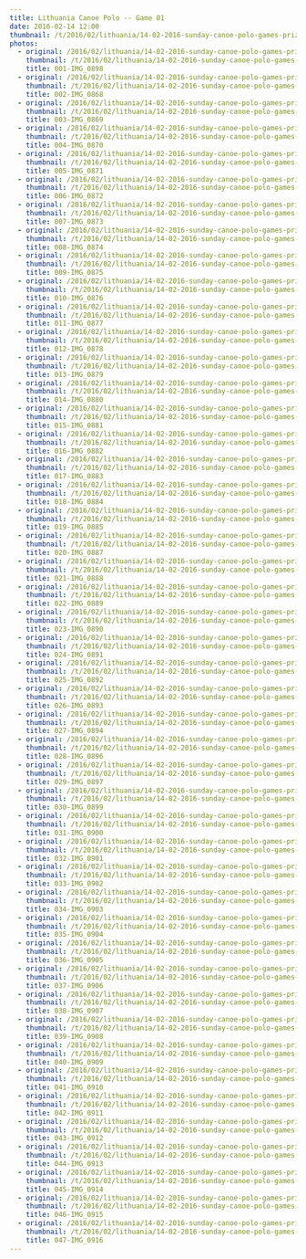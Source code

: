 ```yaml
---
title: Lithuania Canoe Polo -- Game 01
date: 2016-02-14 12:00
thumbnail: /t/2016/02/lithuania/14-02-2016-sunday-canoe-polo-games-prize-giving/game-01/001-img_0898.jpg
photos:
  - original: /2016/02/lithuania/14-02-2016-sunday-canoe-polo-games-prize-giving/game-01/001-img_0898.jpg
    thumbnail: /t/2016/02/lithuania/14-02-2016-sunday-canoe-polo-games-prize-giving/game-01/001-img_0898.jpg
    title: 001-IMG_0898
  - original: /2016/02/lithuania/14-02-2016-sunday-canoe-polo-games-prize-giving/game-01/002-img_0868.jpg
    thumbnail: /t/2016/02/lithuania/14-02-2016-sunday-canoe-polo-games-prize-giving/game-01/002-img_0868.jpg
    title: 002-IMG_0868
  - original: /2016/02/lithuania/14-02-2016-sunday-canoe-polo-games-prize-giving/game-01/003-img_0869.jpg
    thumbnail: /t/2016/02/lithuania/14-02-2016-sunday-canoe-polo-games-prize-giving/game-01/003-img_0869.jpg
    title: 003-IMG_0869
  - original: /2016/02/lithuania/14-02-2016-sunday-canoe-polo-games-prize-giving/game-01/004-img_0870.jpg
    thumbnail: /t/2016/02/lithuania/14-02-2016-sunday-canoe-polo-games-prize-giving/game-01/004-img_0870.jpg
    title: 004-IMG_0870
  - original: /2016/02/lithuania/14-02-2016-sunday-canoe-polo-games-prize-giving/game-01/005-img_0871.jpg
    thumbnail: /t/2016/02/lithuania/14-02-2016-sunday-canoe-polo-games-prize-giving/game-01/005-img_0871.jpg
    title: 005-IMG_0871
  - original: /2016/02/lithuania/14-02-2016-sunday-canoe-polo-games-prize-giving/game-01/006-img_0872.jpg
    thumbnail: /t/2016/02/lithuania/14-02-2016-sunday-canoe-polo-games-prize-giving/game-01/006-img_0872.jpg
    title: 006-IMG_0872
  - original: /2016/02/lithuania/14-02-2016-sunday-canoe-polo-games-prize-giving/game-01/007-img_0873.jpg
    thumbnail: /t/2016/02/lithuania/14-02-2016-sunday-canoe-polo-games-prize-giving/game-01/007-img_0873.jpg
    title: 007-IMG_0873
  - original: /2016/02/lithuania/14-02-2016-sunday-canoe-polo-games-prize-giving/game-01/008-img_0874.jpg
    thumbnail: /t/2016/02/lithuania/14-02-2016-sunday-canoe-polo-games-prize-giving/game-01/008-img_0874.jpg
    title: 008-IMG_0874
  - original: /2016/02/lithuania/14-02-2016-sunday-canoe-polo-games-prize-giving/game-01/009-img_0875.jpg
    thumbnail: /t/2016/02/lithuania/14-02-2016-sunday-canoe-polo-games-prize-giving/game-01/009-img_0875.jpg
    title: 009-IMG_0875
  - original: /2016/02/lithuania/14-02-2016-sunday-canoe-polo-games-prize-giving/game-01/010-img_0876.jpg
    thumbnail: /t/2016/02/lithuania/14-02-2016-sunday-canoe-polo-games-prize-giving/game-01/010-img_0876.jpg
    title: 010-IMG_0876
  - original: /2016/02/lithuania/14-02-2016-sunday-canoe-polo-games-prize-giving/game-01/011-img_0877.jpg
    thumbnail: /t/2016/02/lithuania/14-02-2016-sunday-canoe-polo-games-prize-giving/game-01/011-img_0877.jpg
    title: 011-IMG_0877
  - original: /2016/02/lithuania/14-02-2016-sunday-canoe-polo-games-prize-giving/game-01/012-img_0878.jpg
    thumbnail: /t/2016/02/lithuania/14-02-2016-sunday-canoe-polo-games-prize-giving/game-01/012-img_0878.jpg
    title: 012-IMG_0878
  - original: /2016/02/lithuania/14-02-2016-sunday-canoe-polo-games-prize-giving/game-01/013-img_0879.jpg
    thumbnail: /t/2016/02/lithuania/14-02-2016-sunday-canoe-polo-games-prize-giving/game-01/013-img_0879.jpg
    title: 013-IMG_0879
  - original: /2016/02/lithuania/14-02-2016-sunday-canoe-polo-games-prize-giving/game-01/014-img_0880.jpg
    thumbnail: /t/2016/02/lithuania/14-02-2016-sunday-canoe-polo-games-prize-giving/game-01/014-img_0880.jpg
    title: 014-IMG_0880
  - original: /2016/02/lithuania/14-02-2016-sunday-canoe-polo-games-prize-giving/game-01/015-img_0881.jpg
    thumbnail: /t/2016/02/lithuania/14-02-2016-sunday-canoe-polo-games-prize-giving/game-01/015-img_0881.jpg
    title: 015-IMG_0881
  - original: /2016/02/lithuania/14-02-2016-sunday-canoe-polo-games-prize-giving/game-01/016-img_0882.jpg
    thumbnail: /t/2016/02/lithuania/14-02-2016-sunday-canoe-polo-games-prize-giving/game-01/016-img_0882.jpg
    title: 016-IMG_0882
  - original: /2016/02/lithuania/14-02-2016-sunday-canoe-polo-games-prize-giving/game-01/017-img_0883.jpg
    thumbnail: /t/2016/02/lithuania/14-02-2016-sunday-canoe-polo-games-prize-giving/game-01/017-img_0883.jpg
    title: 017-IMG_0883
  - original: /2016/02/lithuania/14-02-2016-sunday-canoe-polo-games-prize-giving/game-01/018-img_0884.jpg
    thumbnail: /t/2016/02/lithuania/14-02-2016-sunday-canoe-polo-games-prize-giving/game-01/018-img_0884.jpg
    title: 018-IMG_0884
  - original: /2016/02/lithuania/14-02-2016-sunday-canoe-polo-games-prize-giving/game-01/019-img_0885.jpg
    thumbnail: /t/2016/02/lithuania/14-02-2016-sunday-canoe-polo-games-prize-giving/game-01/019-img_0885.jpg
    title: 019-IMG_0885
  - original: /2016/02/lithuania/14-02-2016-sunday-canoe-polo-games-prize-giving/game-01/020-img_0887.jpg
    thumbnail: /t/2016/02/lithuania/14-02-2016-sunday-canoe-polo-games-prize-giving/game-01/020-img_0887.jpg
    title: 020-IMG_0887
  - original: /2016/02/lithuania/14-02-2016-sunday-canoe-polo-games-prize-giving/game-01/021-img_0888.jpg
    thumbnail: /t/2016/02/lithuania/14-02-2016-sunday-canoe-polo-games-prize-giving/game-01/021-img_0888.jpg
    title: 021-IMG_0888
  - original: /2016/02/lithuania/14-02-2016-sunday-canoe-polo-games-prize-giving/game-01/022-img_0889.jpg
    thumbnail: /t/2016/02/lithuania/14-02-2016-sunday-canoe-polo-games-prize-giving/game-01/022-img_0889.jpg
    title: 022-IMG_0889
  - original: /2016/02/lithuania/14-02-2016-sunday-canoe-polo-games-prize-giving/game-01/023-img_0890.jpg
    thumbnail: /t/2016/02/lithuania/14-02-2016-sunday-canoe-polo-games-prize-giving/game-01/023-img_0890.jpg
    title: 023-IMG_0890
  - original: /2016/02/lithuania/14-02-2016-sunday-canoe-polo-games-prize-giving/game-01/024-img_0891.jpg
    thumbnail: /t/2016/02/lithuania/14-02-2016-sunday-canoe-polo-games-prize-giving/game-01/024-img_0891.jpg
    title: 024-IMG_0891
  - original: /2016/02/lithuania/14-02-2016-sunday-canoe-polo-games-prize-giving/game-01/025-img_0892.jpg
    thumbnail: /t/2016/02/lithuania/14-02-2016-sunday-canoe-polo-games-prize-giving/game-01/025-img_0892.jpg
    title: 025-IMG_0892
  - original: /2016/02/lithuania/14-02-2016-sunday-canoe-polo-games-prize-giving/game-01/026-img_0893.jpg
    thumbnail: /t/2016/02/lithuania/14-02-2016-sunday-canoe-polo-games-prize-giving/game-01/026-img_0893.jpg
    title: 026-IMG_0893
  - original: /2016/02/lithuania/14-02-2016-sunday-canoe-polo-games-prize-giving/game-01/027-img_0894.jpg
    thumbnail: /t/2016/02/lithuania/14-02-2016-sunday-canoe-polo-games-prize-giving/game-01/027-img_0894.jpg
    title: 027-IMG_0894
  - original: /2016/02/lithuania/14-02-2016-sunday-canoe-polo-games-prize-giving/game-01/028-img_0896.jpg
    thumbnail: /t/2016/02/lithuania/14-02-2016-sunday-canoe-polo-games-prize-giving/game-01/028-img_0896.jpg
    title: 028-IMG_0896
  - original: /2016/02/lithuania/14-02-2016-sunday-canoe-polo-games-prize-giving/game-01/029-img_0897.jpg
    thumbnail: /t/2016/02/lithuania/14-02-2016-sunday-canoe-polo-games-prize-giving/game-01/029-img_0897.jpg
    title: 029-IMG_0897
  - original: /2016/02/lithuania/14-02-2016-sunday-canoe-polo-games-prize-giving/game-01/030-img_0899.jpg
    thumbnail: /t/2016/02/lithuania/14-02-2016-sunday-canoe-polo-games-prize-giving/game-01/030-img_0899.jpg
    title: 030-IMG_0899
  - original: /2016/02/lithuania/14-02-2016-sunday-canoe-polo-games-prize-giving/game-01/031-img_0900.jpg
    thumbnail: /t/2016/02/lithuania/14-02-2016-sunday-canoe-polo-games-prize-giving/game-01/031-img_0900.jpg
    title: 031-IMG_0900
  - original: /2016/02/lithuania/14-02-2016-sunday-canoe-polo-games-prize-giving/game-01/032-img_0901.jpg
    thumbnail: /t/2016/02/lithuania/14-02-2016-sunday-canoe-polo-games-prize-giving/game-01/032-img_0901.jpg
    title: 032-IMG_0901
  - original: /2016/02/lithuania/14-02-2016-sunday-canoe-polo-games-prize-giving/game-01/033-img_0902.jpg
    thumbnail: /t/2016/02/lithuania/14-02-2016-sunday-canoe-polo-games-prize-giving/game-01/033-img_0902.jpg
    title: 033-IMG_0902
  - original: /2016/02/lithuania/14-02-2016-sunday-canoe-polo-games-prize-giving/game-01/034-img_0903.jpg
    thumbnail: /t/2016/02/lithuania/14-02-2016-sunday-canoe-polo-games-prize-giving/game-01/034-img_0903.jpg
    title: 034-IMG_0903
  - original: /2016/02/lithuania/14-02-2016-sunday-canoe-polo-games-prize-giving/game-01/035-img_0904.jpg
    thumbnail: /t/2016/02/lithuania/14-02-2016-sunday-canoe-polo-games-prize-giving/game-01/035-img_0904.jpg
    title: 035-IMG_0904
  - original: /2016/02/lithuania/14-02-2016-sunday-canoe-polo-games-prize-giving/game-01/036-img_0905.jpg
    thumbnail: /t/2016/02/lithuania/14-02-2016-sunday-canoe-polo-games-prize-giving/game-01/036-img_0905.jpg
    title: 036-IMG_0905
  - original: /2016/02/lithuania/14-02-2016-sunday-canoe-polo-games-prize-giving/game-01/037-img_0906.jpg
    thumbnail: /t/2016/02/lithuania/14-02-2016-sunday-canoe-polo-games-prize-giving/game-01/037-img_0906.jpg
    title: 037-IMG_0906
  - original: /2016/02/lithuania/14-02-2016-sunday-canoe-polo-games-prize-giving/game-01/038-img_0907.jpg
    thumbnail: /t/2016/02/lithuania/14-02-2016-sunday-canoe-polo-games-prize-giving/game-01/038-img_0907.jpg
    title: 038-IMG_0907
  - original: /2016/02/lithuania/14-02-2016-sunday-canoe-polo-games-prize-giving/game-01/039-img_0908.jpg
    thumbnail: /t/2016/02/lithuania/14-02-2016-sunday-canoe-polo-games-prize-giving/game-01/039-img_0908.jpg
    title: 039-IMG_0908
  - original: /2016/02/lithuania/14-02-2016-sunday-canoe-polo-games-prize-giving/game-01/040-img_0909.jpg
    thumbnail: /t/2016/02/lithuania/14-02-2016-sunday-canoe-polo-games-prize-giving/game-01/040-img_0909.jpg
    title: 040-IMG_0909
  - original: /2016/02/lithuania/14-02-2016-sunday-canoe-polo-games-prize-giving/game-01/041-img_0910.jpg
    thumbnail: /t/2016/02/lithuania/14-02-2016-sunday-canoe-polo-games-prize-giving/game-01/041-img_0910.jpg
    title: 041-IMG_0910
  - original: /2016/02/lithuania/14-02-2016-sunday-canoe-polo-games-prize-giving/game-01/042-img_0911.jpg
    thumbnail: /t/2016/02/lithuania/14-02-2016-sunday-canoe-polo-games-prize-giving/game-01/042-img_0911.jpg
    title: 042-IMG_0911
  - original: /2016/02/lithuania/14-02-2016-sunday-canoe-polo-games-prize-giving/game-01/043-img_0912.jpg
    thumbnail: /t/2016/02/lithuania/14-02-2016-sunday-canoe-polo-games-prize-giving/game-01/043-img_0912.jpg
    title: 043-IMG_0912
  - original: /2016/02/lithuania/14-02-2016-sunday-canoe-polo-games-prize-giving/game-01/044-img_0913.jpg
    thumbnail: /t/2016/02/lithuania/14-02-2016-sunday-canoe-polo-games-prize-giving/game-01/044-img_0913.jpg
    title: 044-IMG_0913
  - original: /2016/02/lithuania/14-02-2016-sunday-canoe-polo-games-prize-giving/game-01/045-img_0914.jpg
    thumbnail: /t/2016/02/lithuania/14-02-2016-sunday-canoe-polo-games-prize-giving/game-01/045-img_0914.jpg
    title: 045-IMG_0914
  - original: /2016/02/lithuania/14-02-2016-sunday-canoe-polo-games-prize-giving/game-01/046-img_0915.jpg
    thumbnail: /t/2016/02/lithuania/14-02-2016-sunday-canoe-polo-games-prize-giving/game-01/046-img_0915.jpg
    title: 046-IMG_0915
  - original: /2016/02/lithuania/14-02-2016-sunday-canoe-polo-games-prize-giving/game-01/047-img_0916.jpg
    thumbnail: /t/2016/02/lithuania/14-02-2016-sunday-canoe-polo-games-prize-giving/game-01/047-img_0916.jpg
    title: 047-IMG_0916
---
```

